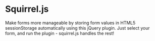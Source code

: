 Squirrel.js
===========

Make forms more manageable by storing form values in HTML5 sessionStorage automatically using this jQuery plugin. Just select your form, and run the plugin - squirrel.js handles the rest!
